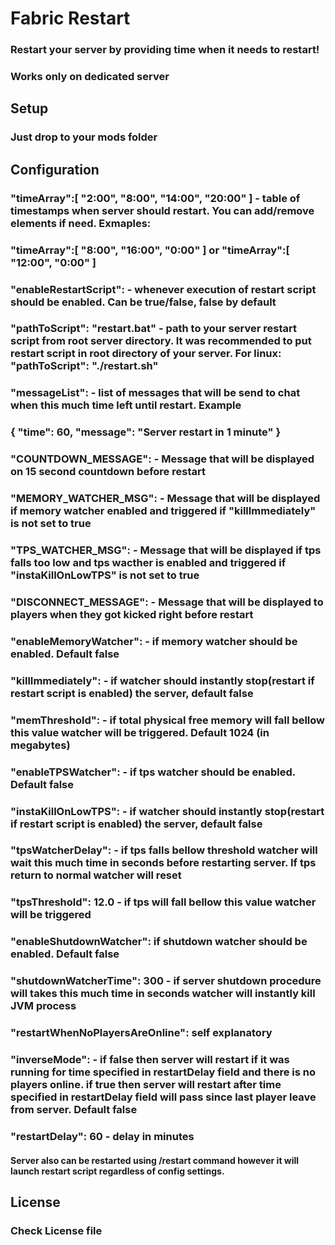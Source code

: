 # Fabric Restart

### Restart your server by providing time when it needs to restart!
### Works only on dedicated server

## Setup
### Just drop to your mods folder

## Configuration

 ### "timeArray":[ "2:00", "8:00", "14:00", "20:00" ] - table of timestamps when server should restart. You can add/remove elements if need. Exmaples:
 
### "timeArray":[ "8:00", "16:00", "0:00" ] or "timeArray":[ "12:00", "0:00" ]

 
### "enableRestartScript": - whenever execution of restart script should be enabled. Can be true/false, false by default
### "pathToScript": "restart.bat" - path to your server restart script from root server directory. It was recommended to put restart script in root directory of your server. For linux: "pathToScript": "./restart.sh"


### "messageList": - list of messages that will be send to chat when this much time left until restart. Example

### { "time": 60, "message": "Server restart in 1 minute" }


### "COUNTDOWN_MESSAGE": - Message that will be displayed on 15 second countdown before restart

### "MEMORY_WATCHER_MSG": - Message that will be displayed if memory watcher enabled and triggered if "killImmediately" is not set to true

### "TPS_WATCHER_MSG": - Message that will be displayed if tps falls too low and tps wacther is enabled and triggered if "instaKillOnLowTPS" is not set to true

### "DISCONNECT_MESSAGE": - Message that will be displayed to players when they got kicked right before restart


### "enableMemoryWatcher": - if memory watcher should be enabled. Default false

### "killImmediately": - if watcher should instantly stop(restart if restart script is enabled) the server, default false

### "memThreshold": - if total physical free memory will fall bellow this value watcher will be triggered. Default 1024 (in megabytes)


### "enableTPSWatcher": - if tps watcher should be enabled. Default false
### "instaKillOnLowTPS": - if watcher should instantly stop(restart if restart script is enabled) the server, default false
### "tpsWatcherDelay": - if tps falls bellow threshold watcher will wait this much time in seconds before restarting server. If tps return to normal watcher will reset
### "tpsThreshold": 12.0 -  if tps will fall bellow this value watcher will be triggered


### "enableShutdownWatcher": if shutdown watcher should be enabled. Default false
### "shutdownWatcherTime": 300 - if server shutdown procedure will takes this much time in seconds watcher will instantly kill JVM process


### "restartWhenNoPlayersAreOnline": self explanatory
### "inverseMode": - if false then server will restart if it was running for time specified in restartDelay field and there is no players online. if true then server will restart after time specified in restartDelay field will pass since last player leave from server. Default false
### "restartDelay": 60 - delay in minutes

#### Server also can be restarted using /restart command however it will launch restart script regardless of config settings.


## License

### Check License file
